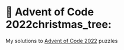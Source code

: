 # :christmas_tree: Advent of Code 2022christmas_tree:
My solutions to [Advent of Code 2022](https://adventofcode.com/2022) puzzles
